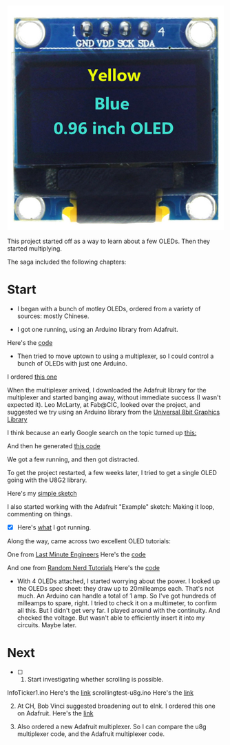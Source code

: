 ![Oleds](https://github.com/dcdenison/OLED/blob/master/128x64blue%26yellow.jpg)

This project started off as a way to learn about a few OLEDs. Then they started multiplying. 

The saga included the following chapters: 

# Start

* I began with a bunch of motley OLEDs, ordered from a variety of sources: mostly Chinese. 

* I got one running, using an Arduino library from Adafruit. 

Here's the [code](https://github.com/dcdenison/OLED/blob/master/ssd1306_128x32_i2c.ino)

* Then tried to move uptown to using a multiplexer, so I could control a bunch of OLEDs with just one Arduino. 

I ordered [this one](https://learn.adafruit.com/adafruit-tca9548a-1-to-8-i2c-multiplexer-breakout)

When the multiplexer arrived, I downloaded the Adafruit library for the multiplexer and started banging away, without immediate success (I wasn't expected it). Leo McLarty, at Fab@CIC, looked over the project, and suggested we try using an Arduino library from the [Universal 8bit Graphics Library](https://github.com/olikraus/u8g2/)

I think because an early Google search on the topic turned up [this:](https://www.brainy-bits.com/i2c-multiplexer-tca9548a/)

And then he generated [this code](https://github.com/dcdenison/OLED/blob/master/LeoSketch6.ino) 

We got a few running, and then got distracted. 

To get the project restarted, a few weeks later, I tried to get a single OLED going with the U8G2 library. 

Here's my [simple sketch](https://github.com/dcdenison/OLED/blob/master/HelloWorld-u8g2.ino)

I also started working with the Adafruit "Example" sketch: Making it loop, commenting on things.  

- [x]    Here's [what](https://github.com/dcdenison/OLED/blob/master/SS1306_128x64_12C_v6.ino) I got running. 

Along the way, came across two excellent OLED tutorials: 

One from [Last Minute Engineers](https://lastminuteengineers.com/oled-display-arduino-tutorial/)
Here's the [code](https://github.com/dcdenison/OLED/blob/master//tutorials/lastminuteengineers-oled.ino)

And one from [Random Nerd Tutorials](https://randomnerdtutorials.com/guide-for-oled-display-with-arduino/)
Here's the [code](https://github.com/dcdenison/OLED/blob/master//tutorials/randomnerdtutorial-oled.ino)

* With 4 OLEDs attached, I started worrying about the power. I looked up the OLEDs spec sheet: they draw up to 20milleamps each. That's not much. An Arduino can handle a total of 1 amp. So I've got hundreds of milleamps to spare, right. I tried to check it on a multimeter, to confirm all this. But I didn't get very far. I played around with the continuity. And checked the voltage. But wasn't able to efficiently insert it into my circuits. Maybe later. 

# Next

- [ ] 1. Start investigating whether scrolling is possible. 

InfoTicker1.ino
Here's the [link](https://github.com/dcdenison/OLED/blob/master/InfoTicker1.ino)
scrollingtest-u8g.ino
Here's the [link](https://github.com/dcdenison/OLED/blob/master/scrollingtest-u8g.ino)

2. At CH, Bob Vinci suggested broadening out to eInk. I ordered this one on Adafruit. 
Here's the [link](https://github.com/dcdenison/OLED/blob/master/ssd1306_128x32_i2c.ino)

3. Also ordered a new Adafruit multiplexer. So I can compare the u8g multiplexer code, and the Adafruit multiplexer code. 
